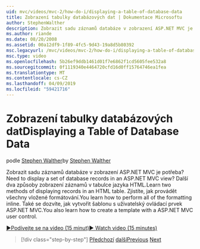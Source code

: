 ```yaml
---
uid: mvc/videos/mvc-2/how-do-i/displaying-a-table-of-database-data
title: Zobrazení tabulky databázových dat | Dokumentace Microsoftu
author: StephenWalther
description: Zobrazit sadu záznamů databáze v zobrazení ASP.NET MVC je potřeba? Další dva způsoby zobrazení záznamů v tabulce jazyka HTML. Zjistíte, jak provádět všechny t...
ms.author: riande
ms.date: 08/20/2008
ms.assetid: 00a12df9-1f89-4fc5-9d43-19a8d5b80392
msc.legacyurl: /mvc/videos/mvc-2/how-do-i/displaying-a-table-of-database-data
msc.type: video
ms.openlocfilehash: 5b26ef9ddb1461d01f7e6862f1cd5605fee532a8
ms.sourcegitcommit: 0f1119340e4464720cfd16d0ff15764746ea1fea
ms.translationtype: MT
ms.contentlocale: cs-CZ
ms.lasthandoff: 04/09/2019
ms.locfileid: "59421716"
---
```

# <a name="displaying-a-table-of-database-data"></a><span data-ttu-id="26c16-105">Zobrazení tabulky databázových dat</span><span class="sxs-lookup"><span data-stu-id="26c16-105">Displaying a Table of Database Data</span></span>

<span data-ttu-id="26c16-106">podle [Stephen Walther](https://github.com/StephenWalther)</span><span class="sxs-lookup"><span data-stu-id="26c16-106">by [Stephen Walther](https://github.com/StephenWalther)</span></span>

<span data-ttu-id="26c16-107">Zobrazit sadu záznamů databáze v zobrazení ASP.NET MVC je potřeba?</span><span class="sxs-lookup"><span data-stu-id="26c16-107">Need to display a set of database records in an ASP.NET MVC view?</span></span> <span data-ttu-id="26c16-108">Další dva způsoby zobrazení záznamů v tabulce jazyka HTML.</span><span class="sxs-lookup"><span data-stu-id="26c16-108">Learn two methods of displaying records in an HTML table.</span></span> <span data-ttu-id="26c16-109">Zjistíte, jak provádět všechny vložené formátování.</span><span class="sxs-lookup"><span data-stu-id="26c16-109">You learn how to perform all of the formatting inline.</span></span> <span data-ttu-id="26c16-110">Také se dozvíte, jak vytvořit šablonu s uživatelský ovládací prvek ASP.NET MVC.</span><span class="sxs-lookup"><span data-stu-id="26c16-110">You also learn how to create a template with a ASP.NET MVC user control.</span></span>

[<span data-ttu-id="26c16-111">&#9654;Podívejte se na video (15 minut)</span><span class="sxs-lookup"><span data-stu-id="26c16-111">&#9654; Watch video (15 minutes)</span></span>](https://channel9.msdn.com/Blogs/ASP-NET-Site-Videos/displaying-a-table-of-database-data)

> [!div class="step-by-step"]
> <span data-ttu-id="26c16-112">[Předchozí](creating-model-classes-with-linq-to-sql.md)
> [další](what-is-aspnet-mvc-80-minute-technical-video-for-developers-building-nerddinner.md)</span><span class="sxs-lookup"><span data-stu-id="26c16-112">[Previous](creating-model-classes-with-linq-to-sql.md)
[Next](what-is-aspnet-mvc-80-minute-technical-video-for-developers-building-nerddinner.md)</span></span>
